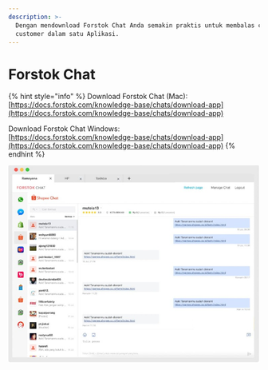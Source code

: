 ```yaml
---
description: >-
  Dengan mendownload Forstok Chat Anda semakin praktis untuk membalas chattingan
  customer dalam satu Aplikasi.
---
```


# Forstok Chat

{% hint style="info" %}
Download Forstok Chat \(Mac\):  
[https://docs.forstok.com/knowledge-base/chats/download-app](https://docs.forstok.com/knowledge-base/chats/download-app)

Download Forstok Chat Windows:  
[https://docs.forstok.com/knowledge-base/chats/download-app](https://docs.forstok.com/knowledge-base/chats/download-app)
{% endhint %}



![](../../.gitbook/assets/image%20%28182%29.png)

